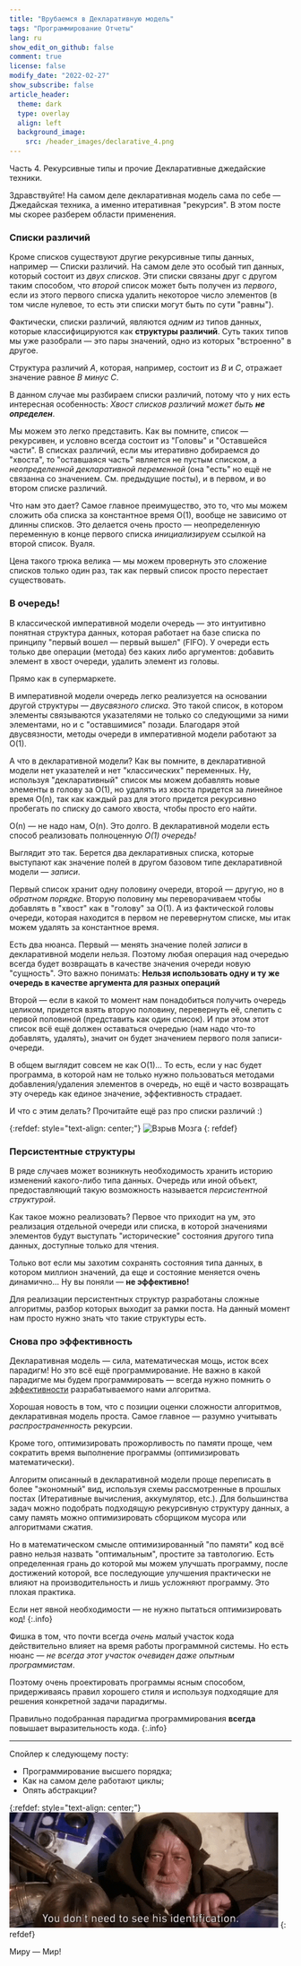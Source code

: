 ```yaml
---
title: "Врубаемся в Декларативную модель"
tags: "Программирование Отчеты"
lang: ru
show_edit_on_github: false
comment: true
license: false
modify_date: "2022-02-27"
show_subscribe: false
article_header:
  theme: dark
  type: overlay
  align: left
  background_image:
    src: /header_images/declarative_4.png
---
```


Часть 4. Рекурсивные типы и прочие Декларативные джедайские техники.
<!--more--> 

Здравствуйте! На самом деле декларативная модель сама по себе — Джедайская техника, а именно итеративная "рекурсия". В этом посте мы скорее разберем области применения.

### Списки различий
    
Кроме списков существуют другие рекурсивные типы данных, например — Списки различий. На самом деле это особый тип данных, который состоит из *двух списков*. Эти списки связаны друг с другом таким способом, что *второй* список может быть получен из *первого*, если из этого первого списка удалить некоторое число элементов (в том числе нулевое, то есть эти списки могут быть по сути "равны").

Фактически, списки различий, являются *одним из* типов данных, которые классифицируются как **структуры различий**. Суть таких типов мы уже разобрали — это пары значений, одно из которых "встроенно" в другое. 

Структура различий *A*, которая, например, состоит из *B* и *С*, отражает значение равное *B минус C*.

В данном случае мы разбираем списки различий, потому что у них есть интересная особенность:
*Хвост списков различий может быть **не определен***. 

Мы можем это легко представить. Как вы помните, список — рекурсивен, и условно всегда состоит из "Головы" и "Оставшейся части". В списках различий, если мы итеративно добираемся до "хвоста", то "оставшаяся часть" является не пустым списком, а *неопределенной декларативной переменной* (она "есть" но ещё не связанна со значением. См. предыдущие посты), и в первом, и во втором списке различий.

Что нам это дает? Самое главное преимущество, это то, что мы можем сложить оба списка за константное время O(1), вообще не зависимо от длинны списков. Это делается очень просто — неопределенную переменную в конце первого списка *инициализируем* ссылкой на второй список. Вуаля. 

Цена такого трюка велика — мы можем провернуть это сложение списков только один раз, так как первый список просто перестает существовать.

### В очередь!

В классической императивной модели очередь — это интуитивно понятная структура данных, которая работает на базе списка по принципу "первый вошел — первый вышел" (FIFO). У очереди есть только две операции (метода) без каких либо аргументов: добавить элемент в хвост очереди, удалить элемент из головы. 

Прямо как в супермаркете.

В императивной модели очередь легко реализуется на основании другой структуры — *двусвязного списка*. Это такой список, в котором элементы связываются указателями не только со следующими за ними элементами, но и с "оставшимися" позади. Благодаря этой двусвязности, методы очереди в императивной модели работают за О(1).

А что в декларативной модели? Как вы помните, в декларативной модели нет указателей и нет "классических" переменных. Ну, используя "декларативный" список мы можем добавлять новые элементы в голову за О(1), но удалять из хвоста придется за линейное время О(n), так как каждый раз для этого придется рекурсивно пробегать по списку до самого хвоста, чтобы просто его найти. 

О(n) — не надо нам, O(n). Это долго. В декларативной модели есть способ реализовать полноценную *О(1) очередь!*

Выглядит это так. Берется два декларативных списка, которые выступают как значение полей в другом базовом типе декларативной модели — *записи*. 

Первый список хранит одну половину очереди, второй — другую, но в *обратном порядке*. Вторую половину мы переворачиваем чтобы добавлять в "хвост" как в "голову" за О(1). А из фактической головы очереди, которая находится в первом не перевернутом списке, мы итак можем удалять за константное время. 

Есть два нюанса. Первый ― менять значение полей *записи* в декларативной модели нельзя. Поэтому любая операция над очередью всегда будет возвращать в качестве значения очереди новую "сущность". Это важно понимать: **Нельзя использовать одну и ту же очередь в качестве аргумента для разных операций**

Второй — если в какой то момент нам понадобиться получить очередь целиком, придется взять вторую половину, перевернуть её, слепить с первой половиной (представить как один список). И при этом этот список всё ещё должен оставаться очередью (нам надо что-то добавлять, удалять), значит он будет значением первого поля записи-очереди.

В общем выглядит совсем не как O(1)... То есть, если у нас будет программа, в которой нам не только нужно пользоваться методами добавления/удаления элементов в очередь, но ещё и часто возвращать эту очередь как единое значение, эффективность страдает. 

И что с этим делать? Прочитайте ещё раз про списки различий :)

{:refdef: style="text-align: center;"}
![Взрыв Мозга](/images/mind_blowing.gif)
{: refdef}

### Персистентные структуры

В ряде случаев может возникнуть необходимость хранить историю изменений какого-либо типа данных. Очередь или иной объект, предоставляющий такую возможность называется *персистентной структурой*.

Как такое можно реализовать? Первое что приходит на ум, это реализация отдельной очереди или списка, в которой значениями элементов будут выступать "исторические" состояния другого типа данных, доступные только для чтения. 

Только вот если мы захотим сохранять состояния типа данных, в котором миллион значений, да еще и состояние меняется очень динамично... Ну вы поняли  — **не эффективно!** 

Для реализации персистентных структур разработаны сложные алгоритмы, разбор которых выходит за рамки поста. На данный момент нам просто нужно знать что такие структуры есть.

### Снова про эффективность

Декларативная модель — сила, математическая мощь, исток всех парадигм! Но это всё ещё программирование.
Не важно в какой парадигме мы будем программировать — всегда нужно помнить о [эффективности](/2022/01/22/algorithms_complexity.html) разрабатываемого нами алгоритма. 

Хорошая новость в том, что с позиции оценки сложности алгоритмов, декларативная модель проста. Самое главное — разумно учитывать *распространенность* рекурсии. 

Кроме того, оптимизировать прожорливость по памяти проще, чем сократить время выполнение программы (оптимизировать математически). 

Алгоритм описанный в декларативной модели проще переписать в более "экономный" вид, используя схемы рассмотренные в прошлых постах (Итеративные вычисления, аккумулятор, etc.). Для большинства задач можно подобрать подходящую рекурсивную структуру данных, а саму память можно оптимизировать сборщиком мусора или алгоритмами сжатия.

Но в математическом смысле оптимизированный "по памяти" код всё равно нельзя назвать "оптимальным", простите за тавтологию. Есть определенная грань до которой мы можем улучшать программу, после достижений которой, все последующие улучшения практически не влияют на производительность и лишь усложняют программу. Это плохая практика. 

Если нет явной необходимости — не нужно пытаться оптимизировать код!
{:.info} 

Фишка в том, что почти всегда *очень малый* участок кода действительно влияет на время работы программной системы. Но есть нюанс — *не всегда этот участок очевиден даже опытным программистам*.

Поэтому очень проектировать программы ясным способом, придерживаясь правил хорошего стиля и используя подходящие для решения конкретной задачи парадигмы.

Правильно подобранная парадигма программирования **всегда** повышает выразительность кода.
{:.info} 

---

Спойлер к следующему посту:
- Программирование высшего порядка;
- Как на самом деле работают циклы;
- Опять абстракции?

{:refdef: style="text-align: center;"}
![Рекурсивные кролики](/images/no_identification.gif)
{: refdef}

Миру — Мир!